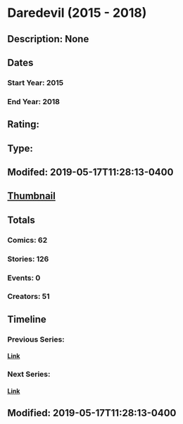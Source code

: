 # Daredevil (2015 - 2018)
## Description: None
## Dates
### Start Year: 2015
### End Year: 2018
## Rating: 
## Type: 
## Modifed: 2019-05-17T11:28:13-0400
## [Thumbnail](http://i.annihil.us/u/prod/marvel/i/mg/c/80/575ef2fc7aa16.jpg)
## Totals
### Comics: 62
### Stories: 126
### Events: 0
### Creators: 51
## Timeline
### Previous Series: 
#### [Link]()
### Next Series: 
#### [Link]()
## Modified: 2019-05-17T11:28:13-0400